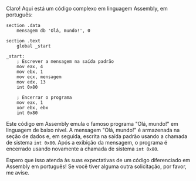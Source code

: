Claro! Aqui está um código complexo em linguagem Assembly, em português:

```
section .data
    mensagem db 'Olá, mundo!', 0

section .text
    global _start

_start:
    ; Escrever a mensagem na saída padrão
    mov eax, 4
    mov ebx, 1
    mov ecx, mensagem
    mov edx, 13
    int 0x80

    ; Encerrar o programa
    mov eax, 1
    xor ebx, ebx
    int 0x80
```

Este código em Assembly emula o famoso programa "Olá, mundo!" em linguagem de baixo nível. A mensagem "Olá, mundo!" é armazenada na seção de dados e, em seguida, escrita na saída padrão usando a chamada de sistema `int 0x80`. Após a exibição da mensagem, o programa é encerrado usando novamente a chamada de sistema `int 0x80`.

Espero que isso atenda às suas expectativas de um código diferenciado em Assembly em português! Se você tiver alguma outra solicitação, por favor, me avise.